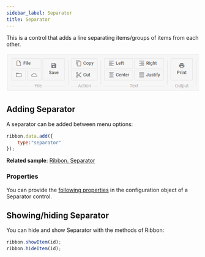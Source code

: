 ```yaml
---
sidebar_label: Separator
title: Separator
---          
```


This is a control that adds a line separating items/groups of items from each other.

![DHX Ribbon with separators](../assets/ribbon/separator.png)

## Adding Separator 

A separator can be added between menu options:

~~~js
ribbon.data.add({
    type:"separator"
});
~~~

**Related sample**: [Ribbon. Separator](https://snippet.dhtmlx.com/wqhahyw8)

### Properties

You can provide the [following properties](ribbon/api/api_separator_properties.md) in the configuration object of a Separator control.

## Showing/hiding Separator

You can hide and show Separator with the methods of Ribbon:

~~~js
ribbon.showItem(id);
ribbon.hideItem(id);
~~~
